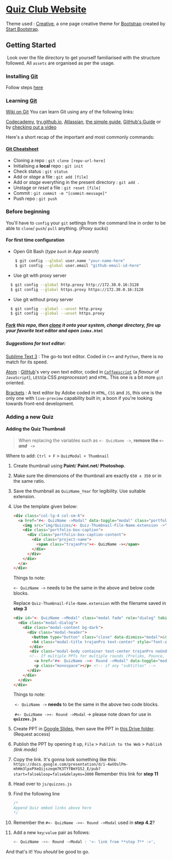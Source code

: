 # [Quiz Club Website](http://sreetamdas.github.io/QC)

Theme used : [Creative](http://startbootstrap.com/template-overviews/creative/), a one page creative theme for [Bootstrap](http://getbootstrap.com/) created by [Start Bootstrap](http://startbootstrap.com/).

## Getting Started

​	Look over the file directory to get yourself familiarised with the structure followed. All `assets` are organised as per the usage.

### Installing [Git](https://git-scm.com/)
Follow steps [here](https://git-scm.com/download)

### Learning [Git](https://git-scm.com/)
[Wiki on Git](https://en.wikipedia.org/wiki/Git
)
You can learn Git using any of the following links:

[Codecademy](https://www.codecademy.com/learn/learn-git), [try.github.io](https://try.github.io), [Atlassian](https://www.atlassian.com/git), [the simple guide](http://rogerdudler.github.io/git-guide/), [GitHub's Guide](https://guides.github.com) or by [checking out a video](https://www.youtube.com/results?search_query=git)

Here's a short recap of the important and most commonly commands:
#### [Git Cheatsheet](https://services.github.com/on-demand/downloads/github-git-cheat-sheet.pdf)

- Cloning a repo : `git clone [repo-url-here]`
- Initialising a **local** repo : `git init`
- Check status : `git status`
- Add or *stage* a file : `git add [file]`
- Add or *stage* everything in the present directory : `git add .`
- Unstage or *reset* a file : `git reset [file]`
- Commit : `git commit -m "[commit-message]"`
- Push repo : `git push`



### Before beginning

You'll have to `config` your `git` settings from the command line in order to be able to `clone`/ `push`/ `pull` anything. (_Proxy sucks_)

#### For first time configuration

* Open Git Bash (_type `bash` in App search_)
```sh    
    $ git config --global user.name "your-name-here"
    $ git config --global user.email "github-email-id-here"
```
* Use git with proxy server
```sh
  $ git config --global http.proxy http://172.30.0.16:3128
  $ git config --global https.proxy https://172.30.0.16:3128
```
* Use git without proxy server
```sh
  $ git config --global --unset http.proxy
  $ git config --global --unset https.proxy
```




##### [Fork](https://guides.github.com/activities/forking/) this repo, then [clone](https://help.github.com/articles/cloning-a-repository/) it onto your system, change directory, fire up your favorite text editor and open `index.html`

##### Suggestions for text editor:

[Sublime Text 3](https://www.sublimetext.com) : The go-to text editor. Coded in `C++` and `Python`, there is no match for its speed.

[Atom](https://atom.io) : [GitHub](https://github.com)'s very own text editor, coded in [`Coffeescript`](http://coffeescript.org/) (a _flavour_ of `JavaScript`), `LESS`(a CSS _preprocessor_) and `HTML`. This one is a bit more `git` oriented.

[Brackets](brackets.io) : A text editor by Adobe coded in `HTML`, `CSS` and `JS`, this one is the only one with `live-preview` capability built in; a boon if you're looking towards front-end development.

### Adding a new Quiz

#### Adding the Quiz Thumbnail

> When replacing the variables such as `<- QuizName ->`, **remove the `<- ` *and* ` ->`**

Where to add: `Ctrl + F` > `QuizModal + Thumbnail`

1. Create thumbnail using **Paint**/ **Paint.net**/ **Photoshop**.

2. Make sure the dimensions of the thumbnail are exactly `650 x 350` or in the same ratio.

3. Save the thumbnail as `QuizName_Year` for legibility. Use suitable extension.

4. Use the template given below:

   ```html
   <div class="col-lg-4 col-sm-6">
     <a href="#<- QuizName ->Modal" data-toggle="modal" class="portfolio-box">
       <img src="img/Quizzes/<- Quiz-Thumbnail-File-Name.extension ->" class="img-responsive" alt="">
       <div class="portfolio-box-caption">
         <div class="portfolio-box-caption-content">
           <div class="project-name">
             <span class="trajanPro"><- QuizName -></span>
           </div>
         </div>
       </div>
     </a>
   </div>
   ```

   Things to note:

    `<- QuizName ->` needs to be the same in the above and below code blocks.

   Replace `Quiz-Thumbnail-File-Name.extension` with the filename saved in **step 3**

   ```html
   <div id="<- QuizName ->Modal" class="modal fade" role="dialog" tabindex="-1">
     <div class="modal-dialog">
       <div class="modal-content bg-dark">
         <div class="modal-header">
           <button type="button" class="close" data-dismiss="modal">&times;</button>
           <h4 class="modal-title trajanPro text-center" style="font-size: 58px"><- QuizName -></h4>
          </div>
          <div class="modal-body container text-center trajanPro noUnderline">
          <!-- If multiple PPTs for multiple rounds (Prelims, Pounce, etc.), reiterate the below code block (the `a` and `p` tags) -->
            <a href="#<- QuizName -><- Round ->Modal" data-toggle="modal" class="text-center quiz_link" style="font-size: 44px"><- Round -></a> <!-- if single PPT, replace <- Round -> with any keyword, eg: All; which makes the href="#TharakQuizAllModal" -->
            <p class="monospace"></p> <!-- if any "subtitles" -->
         </div>
       </div>
     </div>
   </div>
   ```

   Things to note:

   ​	`<- QuizName ->` **needs** to be the same in the above two code blocks.

   ​	`#<- QuizName -><- Round ->Modal`  -> please note down for use in  **`quizzes.js`**

5. Create PPT in [Google Slides](https://docs.google.com/presentation/u/0/), then save the PPT in [this Drive folder](https://drive.google.com/drive/folders/0B69Abr4I8A8keXVCdm1kSGVJMEU?usp=sharing). (Request access)

6. Publish the PPT by opening it up, `File` > `Publish to the Web` > `Publish` *(link mode)*

7. Copy the link. It's gonna look something like this: `https://docs.google.com/presentation/d/1-4wVOslPm-mhHm3lpxPXeQijszeqm7K3TYfBmYGSJ_E/pub?start=false&loop=false&delayms=3000`
   Remember this link for **step 11**

8. Head over to `js/quizzes.js`

9. Find the following line

   ```javascript
   /*
   Append Quiz embed links above here
   */
   ```

10. Remember the `#<- QuizName -><- Round ->Modal` used in **step 4.2**?

11. Add a new `key`:`value` pair as follows:

    ```javascript
    <- QuizName -><- Round ->Modal : '<- link from **step 7** ->',
    ```




And that's it! You *should* be good to go.
